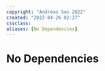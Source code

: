```yaml
---
copyright: "Andreas Sas 2022"
created: "2022-04-26 02:27"
cssclass: 
aliases: [No Dependencies]
---
```

# No Dependencies